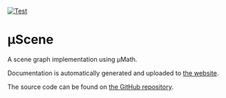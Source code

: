 [![Test](https://github.com/Lakuna/uscene/actions/workflows/test.yml/badge.svg)](https://github.com/Lakuna/uscene/actions/workflows/test.yml)

# μScene

A scene graph implementation using μMath.

Documentation is automatically generated and uploaded to [the website](https://uscene.lakuna.pw/).

The source code can be found on [the GitHub repository](https://github.com/Lakuna/uscene).
